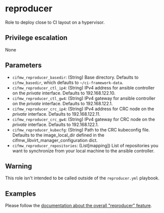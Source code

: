 # reproducer
Role to deploy close to CI layout on a hypervisor.

## Privilege escalation
None

## Parameters
* `cifmw_reproducer_basedir`: (String) Base directory. Defaults to `cifmw_basedir`, which defaults to `~/ci-framework-data`.
* `cifmw_reproducer_ctl_ip4`: (String) IPv4 address for ansible controller on the *private* interface. Defaults to 192.168.122.10.
* `cifmw_reproducer_ctl_gw4`: (String) IPv4 gateway for ansible controller on the *private* interface. Defaults to 192.168.122.1.
* `cifmw_reproducer_crc_ip4`: (String) IPv4 address for CRC node on the *private* interface. Defaults to 192.168.122.11.
* `cifmw_reproducer_crc_gw4`: (String) IPv4 gateway for CRC node on the *private* interface. Defaults to 192.168.122.1.
* `cifmw_reproducer_kubecfg`: (String) Path to the CRC kubeconfig file. Defaults to the image_local_dir defined in the cifmw_libvirt_manager_configuration dict.
* `cifmw_reproducer_repositories`: (List[mapping]) List of repositories you want to synchronize from your local machine to the ansible controller.

## Warning
This role isn't intended to be called outside of the `reproducer.yml` playbook.

## Examples
Please follow the [documentation about the overall "reproducer" feature](https://ci-framework.readthedocs.io/en/latest/cookbooks/reproducer.html).
